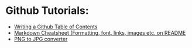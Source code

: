 # Github Tutorials:

- [Writing a Github Table of Contents](https://community.atlassian.com/t5/Bitbucket-questions/How-to-write-a-table-of-contents-in-a-Readme-md/qaq-p/673363)
- [Markdown Cheatsheet (Formatting, font, links, images etc. on README](https://github.com/adam-p/markdown-here/wiki/Markdown-Cheatsheet)
- [PNG to JPG converter](https://png2jpg.com/)
